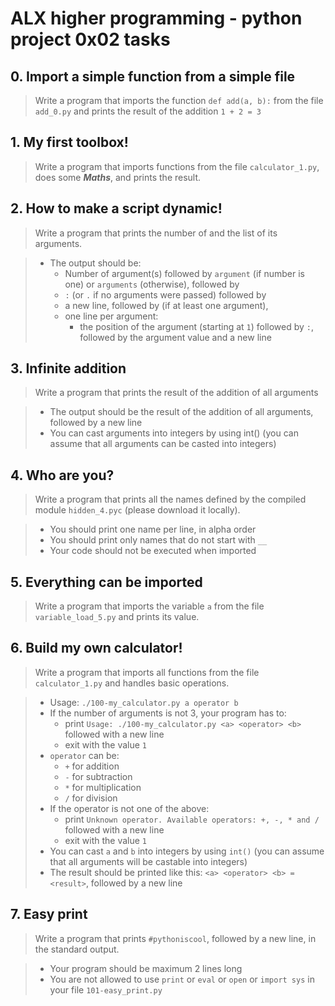 # ALX higher programming - python project 0x02 tasks

## 0. Import a simple function from a simple file

> Write a program that imports the function `def add(a, b):` from the file `add_0.py` and prints the result of the addition `1 + 2 = 3`

## 1. My first toolbox!

> Write a program that imports functions from the file `calculator_1.py`, does some **_Maths_**, and prints the result.

## 2. How to make a script dynamic!

> Write a program that prints the number of and the list of its arguments.

>   - The output should be:   
>      - Number of argument(s) followed by `argument` (if number is one) or `arguments` (otherwise), followed by
>      - `:` (or `.` if no arguments were passed) followed by
>      - a new line, followed by (if at least one argument),
>      - one line per argument:
>          - the position of the argument (starting at `1`) followed by `:`, followed by the argument value and a new line

## 3. Infinite addition

> Write a program that prints the result of the addition of all arguments

>   - The output should be the result of the addition of all arguments, followed by a new line
>   - You can cast arguments into integers by using int() (you can assume that all arguments can be casted into integers)

## 4. Who are you?

> Write a program that prints all the names defined by the compiled module `hidden_4.pyc` (please download it locally).

>   - You should print one name per line, in alpha order
>   - You should print only names that do not start with `__`
>   - Your code should not be executed when imported

## 5. Everything can be imported

> Write a program that imports the variable `a` from the file `variable_load_5.py` and prints its value.

## 6. Build my own calculator!

> Write a program that imports all functions from the file `calculator_1.py` and handles basic operations.

>   - Usage: `./100-my_calculator.py a operator b`
>   - If the number of arguments is not 3, your program has to:
>       - print `Usage: ./100-my_calculator.py <a> <operator> <b>` followed with a new line
>       - exit with the value `1`
>   - `operator` can be:
>       - `+` for addition
>       - `-` for subtraction
>       - `*` for multiplication
>       - `/` for division
>   - If the operator is not one of the above:
>       - print `Unknown operator. Available operators: +, -, * and /` followed with a new line
>       - exit with the value `1`
>   - You can cast `a` and `b` into integers by using `int()` (you can assume that all arguments will be castable into integers)
>   - The result should be printed like this: `<a> <operator> <b> = <result>`, followed by a new line

## 7. Easy print

> Write a program that prints `#pythoniscool`, followed by a new line, in the standard output.

>   - Your program should be maximum 2 lines long
>   - You are not allowed to use `print` or `eval` or `open` or `import sys` in your file `101-easy_print.py`
